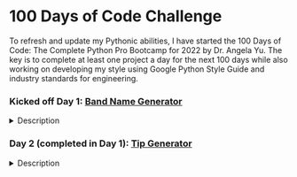 # 100 Days of Code Challenge

To refresh and update my Pythonic abilities, I have started the 100 Days of Code: The Complete Python Pro Bootcamp for 2022 by Dr. Angela Yu.
The key is to complete at least one project a day for the next 100 days while also working on developing my style using Google Python Style Guide and
industry standards for engineering. 

### **Kicked off Day 1:** [Band Name Generator](Day1_Band_Name_Generator)
<details><summary>Description</summary>
<p>
This session culminated with a simple program that creates a "Band Name" using inputs from the user for their current city and their pet's name. 
Worked on restricting user inputs to just alphabet letters using **isalpha()**, use the new assignment operator walrus in Python 3.8+ :=, worked on my try/except (I want to call this the try/catch still), and commenting/documenting the functions properly. 
</p>
</details>

### **Day 2 (completed in Day 1):** [Tip Generator](Day2_Tip_Generator)
<details><summary>Description </summary>
<p>
Simple program as well, that generates the tip and allows the user to split the total bill among other diners. Incorporated all the above for coding best practices as I did in Day 1, while working on adding more modularity to my coding. 
</p>
</details>
